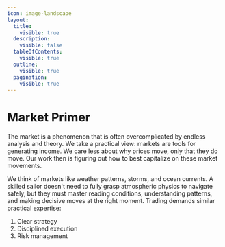```yaml
---
icon: image-landscape
layout:
  title:
    visible: true
  description:
    visible: false
  tableOfContents:
    visible: true
  outline:
    visible: true
  pagination:
    visible: true
---
```


# Market Primer

The market is a phenomenon that is often overcomplicated by endless analysis and theory. We take a practical view: markets are tools for generating income. We care less about why prices move, only that they do move. Our work then is figuring out how to best capitalize on these market movements.

We think of markets like weather patterns, storms, and ocean currents. A skilled sailor doesn't need to fully grasp atmospheric physics to navigate safely, but they must master reading conditions, understanding patterns, and making decisive moves at the right moment. Trading demands similar practical expertise:

1. Clear strategy
2. Disciplined execution
3. Risk management
